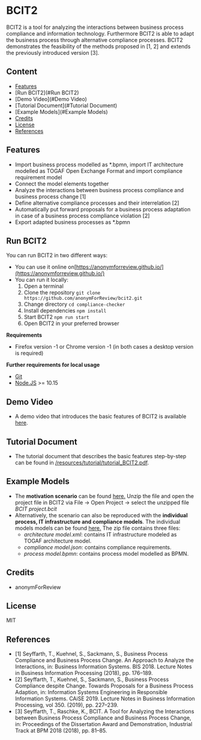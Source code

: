 # BCIT2

BCIT2 is a tool for analyzing the interactions between business process compliance
and information technology. Furthermore BCIT2 is able to adapt the business process through alternative compliance processes.
BCIT2 demonstrates the feasibility of the methods proposed in [1, 2] and extends the previously introduced version [3].  

## Content
- [Features](#features)
- [Run BCIT2](#Run BCIT2)
- [Demo Video](#Demo Video)
- [Tutorial Document](#Tutorial Document)
- [Example Models](#Example Models)
- [Credits](#credits)
- [License](#license)
- [References](#references)

## Features
- Import business process modelled as *.bpmn, import IT architecture modelled as TOGAF Open Exchange Format and import compliance requirement model 
- Connect the model elements together
- Analyze the interactions between business process compliance and business process change [1] 
- Define alternative compliance processes and their interrelation [2]
- Automatically put forward proposals for a business process adaptation in case of a business process compliance violation [2]
- Export adapted business processes as *.bpmn 

## Run BCIT2
You can run BCIT2 in two different ways:
- You can use it online on[https://anonymforreview.github.io/](https://anonymforreview.github.io/)
- You can run it locally:
   1. Open a terminal 
   2. Clone the repository `git clone https://github.com/anonymForReview/bcit2.git`
   3. Change directory `cd compliance-checker`
   4. Install dependencies `npm install`
   5. Start BCIT2 `npm run start`
   6. Open BCIT2 in your preferred browser

**Requirements**
- Firefox version -1 or Chrome version -1 (in both cases a desktop version is required)

**Further requirements for local usage**
- [Git](https://git-scm.com/downloads)
- [Node.JS](https://nodejs.org/en/download/) >= 10.15

## Demo Video
- A demo video that introduces the basic features of BCIT2 is available [here](https://cloud.uni-halle.de/s/q09oK57WnqgvZyr).

## Tutorial Document
- The tutorial document that describes the basic features step-by-step can be found in [/resources/tutorial/tutorial_BCIT2.pdf](/resources/tutorial/tutorial_BCIT2.pdf).

## Example Models
- The **motivation scenario** can be found [here.](https://cloud.uni-halle.de/s/eII8IIuKwPmRLR2) Unzip the file and open the project file in BCIT2 via File -> Open Project -> select the unzipped file *BCIT project.bcit*
- Alternatively, the scenario can also be reproduced with the **individual process, IT infrastructure and compliance models**. The individual models models can be found [here.](https://cloud.uni-halle.de/s/eII8IIuKwPmRLR2) The zip file contains three files:
    - *architecture model.xml*: contains IT infrastructure modeled as TOGAF architecture model.
    - *compliance model.json*: contains compliance requirements.
    - *process model.bpmn*: contains process model modelled as BPMN.

## Credits
- anonymForReview

## License
MIT

## References
* [1] Seyffarth, T., Kuehnel, S., Sackmann, S., Business Process Compliance and Business Process Change. An Approach to Analyze the Interactions, in: Business Information Systems. BIS 2018. Lecture Notes in Business Information Processing (2018), pp. 176–189.
* [2] Seyffarth, T., Kuehnel, S., Sackmann, S., Business Process Compliance despite Change. Towards Proposals for a Business Process Adaption, in: Information Systems Engineering in Responsible Information Systems. CAiSE 2019. Lecture Notes in Business Information Processing, vol 350. (2019), pp. 227–239.
* [3] Seyffarth, T., Raschke, K., BCIT. A Tool for Analyzing the Interactions between Business Process Compliance and Business Process Change, in: Proceedings of the Dissertation Award and Demonstration, Industrial Track at BPM 2018 (2018), pp. 81–85.